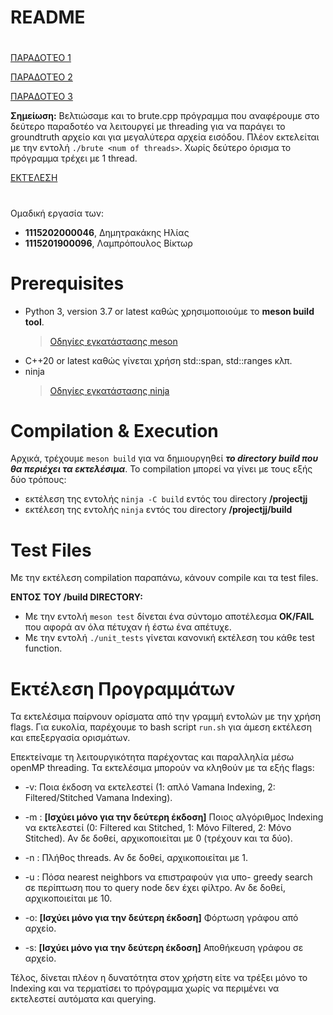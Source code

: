 
# README
# 
 [ΠΑΡΑΔΟΤΈΟ 1](dels/DELIVERABLE_1.md)

 [ΠΑΡΑΔΟΤΈΟ 2](dels/DELIVERABLE_2.md)

 [ΠΑΡΑΔΟΤΈΟ 3](dels/FinalReport.pdf)
 
 **Σημείωση:** Βελτιώσαμε και το brute.cpp πρόγραμμα που αναφέρουμε στο δεύτερο παραδοτέο να λειτουργεί με threading για να παράγει το groundtruth αρχείο και για μεγαλύτερα αρχεία εισόδου. Πλέον εκτελείται με την εντολή `./brute <num of threads>`. Χωρίς δεύτερο όρισμα το πρόγραμμα τρέχει με 1 thread. 

 [EKTΈΛΕΣΗ](#εκτέλεση-προγραμμάτων)

#

Ομαδική εργασία των:
- **1115202000046**, Δημητρακάκης Ηλίας
- **1115201900096**, Λαμπρόπουλος Βίκτωρ

# Prerequisites
- Python 3, version 3.7 or latest καθώς χρησιμοποιούμε το **meson build tool**.
	>[Οδηγίες εγκατάστασης meson](https://mesonbuild.com/) 
-  C++20 or latest καθώς γίνεται χρήση std::span, std::ranges κλπ.
-  ninja
	>[Οδηγίες εγκατάστασης ninja](https://github.com/ninja-build/ninja/wiki/Pre-built-Ninja-packages)
    
 # Compilation & Execution
 Αρχικά, τρέχουμε `meson build` για να δημιουργηθεί ***το directory build που θα περιέχει τα εκτελέσιμα***.
 Το compilation μπορεί να γίνει με τους εξής δύο τρόπους:
- εκτέλεση της εντολής `ninja -C build` εντός του directory **/projectjj**
- εκτέλεση της εντολής `ninja` εντός του directory **/projectjj/build**


# Test Files
Με την εκτέλεση compilation παραπάνω, κάνουν compile και τα test files. 

**ΕΝΤΟΣ ΤΟΥ /build DIRECTORY:**
 - Με την εντολή `meson test` δίνεται ένα σύντομο αποτέλεσμα **OK/FAIL** που αφορά αν όλα πέτυχαν ή έστω ένα απέτυχε.
 - Με την εντολή 	`./unit_tests` γίνεται κανονική εκτέλεση του κάθε test  function. 



# Εκτέλεση Προγραμμάτων

Τα εκτελέσιμα παίρνουν ορίσματα από την γραμμή εντολών με την χρήση flags. Για ευκολία, παρέχουμε το bash script `run.sh` για άμεση εκτέλεση και επεξεργασία ορισμάτων. 


Επεκτείναμε τη λειτουργικότητα παρέχοντας και παραλληλία μέσω openMP threading. Τα εκτελέσιμα μπορούν να κληθούν με τα εξής flags:

- -v: Ποια έκδοση να εκτελεστεί (1: απλό Vamana Indexing, 2: Filtered/Stitched Vamana Indexing). 

- -m : **[Ισχύει μόνο για την δεύτερη έκδοση]**  Ποιος αλγόριθμος Indexing να εκτελεστεί (0: Filtered και Stitched, 1: Μόνο Filtered, 2: Μόνο Stitched). Αν δε δοθεί, αρχικοποιείται με 0 (τρέχουν και τα δύο). 

- -n : Πλήθος threads. Αν δε δοθεί, αρχικοποιείται με 1.

- -u : Πόσα nearest neighbors να επιστραφούν για υπο- greedy search σε περίπτωση που το query node δεν έχει φίλτρο. Αν δε δοθεί, αρχικοποιείται με 10.

- -o: **[Ισχύει μόνο για την δεύτερη έκδοση]** Φόρτωση γράφου από αρχείο.

- -s: **[Ισχύει μόνο για την δεύτερη έκδοση]** Αποθήκευση γράφου σε αρχείο.

Τέλος, δίνεται πλέον η δυνατότητα στον χρήστη είτε να τρέξει μόνο το Indexing και να τερματίσει το πρόγραμμα χωρίς να περιμένει να εκτελεστεί αυτόματα και querying.
